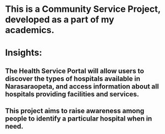 # This is a Community Service Project, developed as a part of my academics.
# Insights:
   ## The Health Service Portal will allow users to discover the types of hospitals available in Narasaraopeta, and access information about all hospitals providing facilities and services. 
   ## This project aims to raise awareness among people to identify a particular hospital when in need.